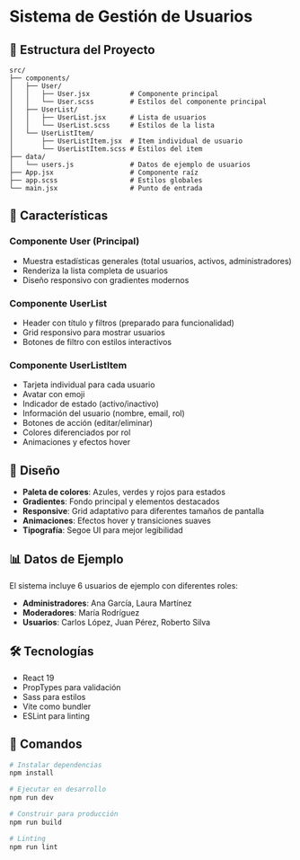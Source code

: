 # Sistema de Gestión de Usuarios

## 📁 Estructura del Proyecto

```
src/
├── components/
│   ├── User/
│   │   ├── User.jsx          # Componente principal
│   │   └── User.scss         # Estilos del componente principal
│   ├── UserList/
│   │   ├── UserList.jsx      # Lista de usuarios
│   │   └── UserList.scss     # Estilos de la lista
│   └── UserListItem/
│       ├── UserListItem.jsx  # Item individual de usuario
│       └── UserListItem.scss # Estilos del item
├── data/
│   └── users.js              # Datos de ejemplo de usuarios
├── App.jsx                   # Componente raíz
├── app.scss                  # Estilos globales
└── main.jsx                  # Punto de entrada
```

## 🚀 Características

### Componente User (Principal)
- Muestra estadísticas generales (total usuarios, activos, administradores)
- Renderiza la lista completa de usuarios
- Diseño responsivo con gradientes modernos

### Componente UserList
- Header con título y filtros (preparado para funcionalidad)
- Grid responsivo para mostrar usuarios
- Botones de filtro con estilos interactivos

### Componente UserListItem
- Tarjeta individual para cada usuario
- Avatar con emoji
- Indicador de estado (activo/inactivo)
- Información del usuario (nombre, email, rol)
- Botones de acción (editar/eliminar)
- Colores diferenciados por rol
- Animaciones y efectos hover

## 🎨 Diseño

- **Paleta de colores**: Azules, verdes y rojos para estados
- **Gradientes**: Fondo principal y elementos destacados
- **Responsive**: Grid adaptativo para diferentes tamaños de pantalla
- **Animaciones**: Efectos hover y transiciones suaves
- **Tipografía**: Segoe UI para mejor legibilidad

## 📊 Datos de Ejemplo

El sistema incluye 6 usuarios de ejemplo con diferentes roles:
- **Administradores**: Ana García, Laura Martínez
- **Moderadores**: María Rodríguez
- **Usuarios**: Carlos López, Juan Pérez, Roberto Silva

## 🛠️ Tecnologías

- React 19
- PropTypes para validación
- Sass para estilos
- Vite como bundler
- ESLint para linting

## 🚀 Comandos

```bash
# Instalar dependencias
npm install

# Ejecutar en desarrollo
npm run dev

# Construir para producción
npm run build

# Linting
npm run lint
``` 